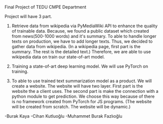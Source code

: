 Final Project of TEDU CMPE Department

Project will have 3 part.

1. Retrieve data from wikipedia via PyMediaWiki API to enhance the quality of trainable data.
   Because, we found a public dataset which created from news(500-1000 words) and it's summary.
   To able to handle longer texts on production, we have to add longer texts.
   Thus, we decided to gather data from wikipedia.
   (In a wikipedia page, first part is the summary. The rest is the detailed text.)
   Therefore, we are able to use wikipedia data on train our state-of-art model.

2. Training a state-of-art deep learning model. We will use PyTorch on training.

3. To able to use trained text summarization model as a product. We will create a website.
   The website will have two layer. First part is the website the a client uses.
   The second part is make the connection with a python module to get prediction.
   We choose this way because of there is no framework created from PyTorch for JS programs.
   (The website will be created from scratch. The website will be dynamic.)

-Burak Kaya
-Cihan Kutluoğlu
-Muhammet Burak Fazlıoğlu
